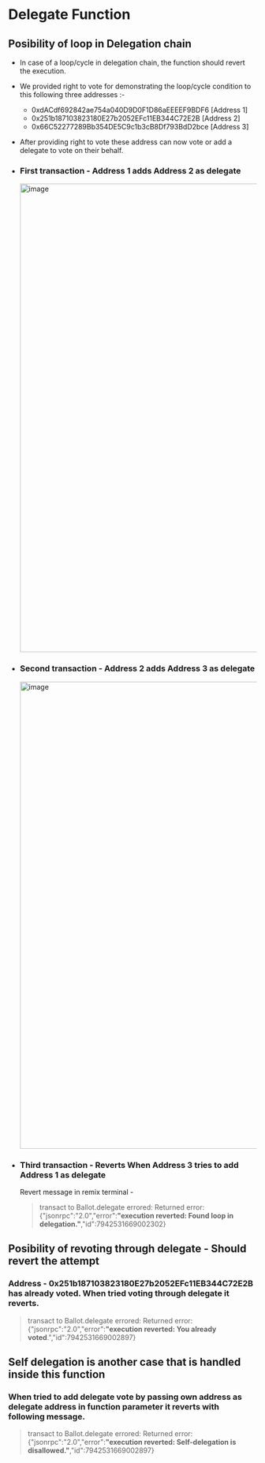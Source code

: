 # Delegate Function

## Posibility of loop in Delegation chain

  - In case of a loop/cycle in delegation chain, the function should revert the execution.
  
  - We provided right to vote for demonstrating the loop/cycle condition to this following three addresses :-
    * 0xdACdf692842ae754a040D9D0F1D86aEEEEF9BDF6 [Address 1]
    * 0x251b187103823180E27b2052EFc11EB344C72E2B [Address 2]
    * 0x66C52277289Bb354DE5C9c1b3cB8Df793BdD2bce [Address 3]

  - After providing right to vote these address can now vote or add a delegate to vote on their behalf.

  - ### First transaction - Address 1 adds Address 2 as delegate
    <img width="950" alt="image" src="https://github.com/AskBlockchain/Encode-HelloWorld/assets/85375791/4c792740-263f-4c13-a0a0-3f63458bca7b">

  - ### Second transaction - Address 2 adds Address 3 as delegate
    <img width="947" alt="image" src="https://github.com/AskBlockchain/Encode-HelloWorld/assets/85375791/47dce764-551f-4016-990b-8ee4c4261e0f">

  - ### Third transaction - Reverts When Address 3 tries to add Address 1 as delegate
    Revert message in remix terminal -
     > transact to Ballot.delegate errored: Returned error: {"jsonrpc":"2.0","error":__"execution reverted: Found loop in delegation."__,"id":7942531669002302}

## Posibility of revoting through delegate - Should revert the attempt

  ### Address - 0x251b187103823180E27b2052EFc11EB344C72E2B has already voted. When tried voting through delegate it reverts.
   > transact to Ballot.delegate errored: Returned error: {"jsonrpc":"2.0","error":__"execution reverted: You already voted__.","id":7942531669002897}

## Self delegation is another case that is handled inside this function

  ### When tried to add delegate vote by passing own address as delegate address in function parameter it reverts with following message.
   > transact to Ballot.delegate errored: Returned error: {"jsonrpc":"2.0","error":__"execution reverted: Self-delegation is disallowed."__,"id":7942531669002897}

  

  


  
  
  
